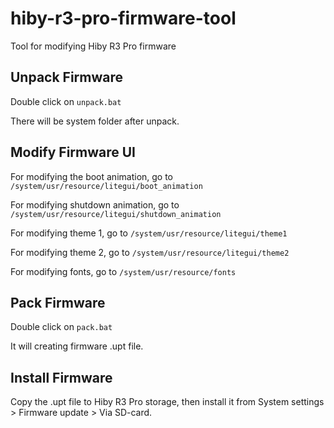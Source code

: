 # hiby-r3-pro-firmware-tool

Tool for modifying Hiby R3 Pro firmware

## Unpack Firmware

Double click on `unpack.bat`

There will be system folder after unpack.

## Modify Firmware UI

For modifying the boot animation, go to `/system/usr/resource/litegui/boot_animation`

For modifying shutdown animation, go to `/system/usr/resource/litegui/shutdown_animation`

For modifying theme 1, go to `/system/usr/resource/litegui/theme1`

For modifying theme 2, go to `/system/usr/resource/litegui/theme2`

For modifying fonts, go to `/system/usr/resource/fonts`

## Pack Firmware

Double click on `pack.bat`

It will creating firmware .upt file.

## Install Firmware

Copy the .upt file to Hiby R3 Pro storage, then install it from System settings > Firmware update > Via SD-card.
